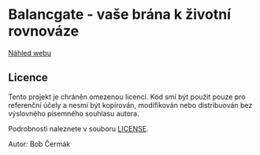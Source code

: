 # Balancgate - vaše brána k životní rovnováze
[Náhled webu](https://bobcermak.github.io/Balancgate/)

## Licence
Tento projekt je chráněn omezenou licencí. Kód smí být použit pouze pro referenční účely a nesmí být kopírován, modifikován nebo distribuován bez výslovného písemného souhlasu autora.

Podrobnosti naleznete v souboru [LICENSE](LICENSE.txt).

Autor: Bob Čermák